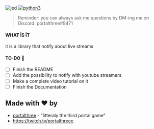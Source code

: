 ![jed](https://media.discordapp.net/attachments/798204858930036766/804760261927764028/Wisp_Thumbnail_Pack.png?width=1000&height=200)
[![python3](https://img.shields.io/badge/PYTHON-3.8.2-blueviolet?style=for-the-badge)](https://www.python.org/)



>Reminder: you can always ask me questions by DM-ing me on Discord.
>portalthree#9471

#### WHAT İS İT
it is a library that notify about live streams
#### TO-DO 📝
- [ ] Finish the README
- [ ] Add the possibility to notify with youtube streamers
- [ ] Make a complete video tutorial on it
- [ ] Finish the Documentation

## Made with ❤️ by
* [portalthree](https://github.com/portalthree) - "litteraly the third portal game" 
* https://twitch.tv/portalthreee

